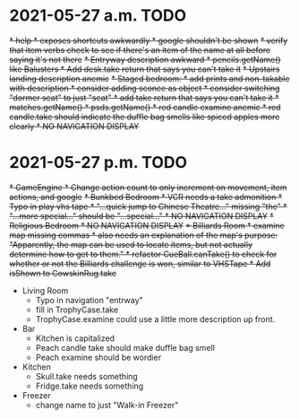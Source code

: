 # 2021-05-27 a.m. TODO
~~* help 
	* exposes shortcuts awkwardly
	* google shouldn't be shown~~
~~* verify that item verbs  check to see if there's an item of the name at all before saying it's not there~~
~~* Entryway description awkward
	* pencils.getName() like Balusters
	* Add desk.take return that says you can't take it~~
~~* Upstairs landing description anemic~~
~~* Staged bedroom: 
	* add prints and non-takable with description
	* consider adding sconce as object
	* consider switching "dormer seat" to just "seat"
		* add take return that says you can't take it
	* matches.getName()
	* psds.getName()
	* red candle examine anemic
	* red candle.take should indicate the duffle bag smells like spiced apples more clearly
	* NO NAVIGATION DISPLAY~~
	
# 2021-05-27 p.m. TODO
~~* GameEngine
	* Change action count to only increment on movement, item actions, and google~~
~~* Bunkbed Bedroom
	* VCR needs a take admonition
	* Typo in play vhs tape
		* "...quick jump to Chinese Theatre..." missing "the"
		* "...more special..." should be "...special..."
	* NO NAVIGATION DISPLAY~~
~~* Religious Bedroom
	* NO NAVIGATION DISPLAY~~
~~* Billiards Room
	* examine map missing commas
	* also needs an explanation of the map's purpose: "Apparently, the map can be used to locate items, but not actually determine how to get to them."
	* refactor CueBall.canTake() to check for whether or not the Billiards challenge is won, similar to VHSTape
	* Add isShown to CowskinRug.take~~
* Living Room
	* Typo in navigation "entrway"
	* fill in TrophyCase.take
	* TrophyCase.examine could use a little more description up front.
* Bar
	* Kitchen is capitalized
	* Peach candle take should make duffle bag smell
	* Peach examine should be wordier
* Kitchen
	* Skull.take needs something
	* Fridge.take needs something
* Freezer
	* change name to just "Walk-in Freezer"